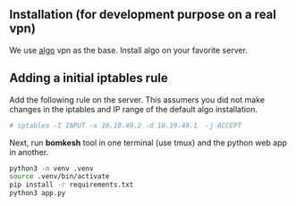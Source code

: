 ## Installation (for development purpose on a real vpn)

We use [algo](https://github.com/trailofbits/algo) vpn as the base.
Install algo on your favorite server.


## Adding a initial iptables rule

Add the following rule on the server. This assumers you did not make
changes in the iptables and IP range of the default algo installation.

```bash
# iptables -I INPUT -s 10.19.49.2 -d 10.19.49.1  -j ACCEPT
```

Next, run **bomkesh** tool in one terminal (use tmux) and the python
web app in another.

```bash
python3 -m venv .venv
source .venv/bin/activate
pip install -r requirements.txt
python3 app.py
```
